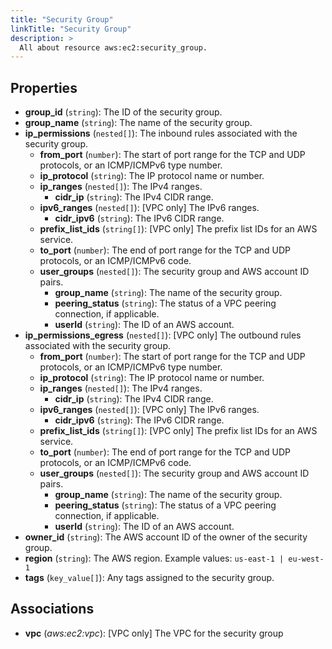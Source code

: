 ```yaml
---
title: "Security Group"
linkTitle: "Security Group"
description: >
  All about resource aws:ec2:security_group.
---
```



## Properties

* **group_id**
(`string`):
The ID of the security group.
* **group_name**
(`string`):
The name of the security group.
* **ip_permissions**
(`nested[]`):
The inbound rules associated with the security group.
    * **from_port**
(`number`):
The start of port range for the TCP and UDP protocols, or an ICMP/ICMPv6 type number.
    * **ip_protocol**
(`string`):
The IP protocol name or number.
    * **ip_ranges**
(`nested[]`):
The IPv4 ranges.
        * **cidr_ip**
(`string`):
The IPv4 CIDR range.
    * **ipv6_ranges**
(`nested[]`):
[VPC only] The IPv6 ranges.
        * **cidr_ipv6**
(`string`):
The IPv6 CIDR range.
    * **prefix_list_ids**
(`string[]`):
[VPC only] The prefix list IDs for an AWS service.
    * **to_port**
(`number`):
The end of port range for the TCP and UDP protocols, or an ICMP/ICMPv6 code.
    * **user_groups**
(`nested[]`):
The security group and AWS account ID pairs.
        * **group_name**
(`string`):
The name of the security group.
        * **peering_status**
(`string`):
The status of a VPC peering connection, if applicable.
        * **userId**
(`string`):
The ID of an AWS account.
* **ip_permissions_egress**
(`nested[]`):
[VPC only] The outbound rules associated with the security group.
    * **from_port**
(`number`):
The start of port range for the TCP and UDP protocols, or an ICMP/ICMPv6 type number.
    * **ip_protocol**
(`string`):
The IP protocol name or number.
    * **ip_ranges**
(`nested[]`):
The IPv4 ranges.
        * **cidr_ip**
(`string`):
The IPv4 CIDR range.
    * **ipv6_ranges**
(`nested[]`):
[VPC only] The IPv6 ranges.
        * **cidr_ipv6**
(`string`):
The IPv6 CIDR range.
    * **prefix_list_ids**
(`string[]`):
[VPC only] The prefix list IDs for an AWS service.
    * **to_port**
(`number`):
The end of port range for the TCP and UDP protocols, or an ICMP/ICMPv6 code.
    * **user_groups**
(`nested[]`):
The security group and AWS account ID pairs.
        * **group_name**
(`string`):
The name of the security group.
        * **peering_status**
(`string`):
The status of a VPC peering connection, if applicable.
        * **userId**
(`string`):
The ID of an AWS account.
* **owner_id**
(`string`):
The AWS account ID of the owner of the security group.
* **region**
(`string`):
The AWS region.
Example values: `us-east-1 | eu-west-1`
* **tags**
(`key_value[]`):
Any tags assigned to the security group.

## Associations

* **vpc**
(*aws:ec2:vpc*):
[VPC only] The VPC for the security group
